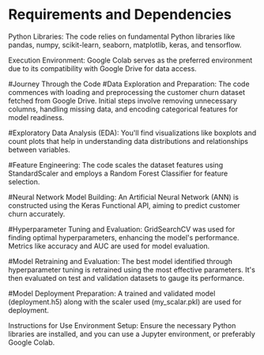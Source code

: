 # Requirements and Dependencies
Python Libraries: The code relies on fundamental Python libraries like pandas, numpy, scikit-learn, seaborn, matplotlib, keras, and tensorflow.

Execution Environment: Google Colab serves as the preferred environment due to its compatibility with Google Drive for data access.

#Journey Through the Code
#Data Exploration and Preparation:
The code commences with loading and preprocessing the customer churn dataset fetched from Google Drive.
Initial steps involve removing unnecessary columns, handling missing data, and encoding categorical features for model readiness.

#Exploratory Data Analysis (EDA):
You'll find visualizations like boxplots and count plots that help in understanding data distributions and relationships between variables.

#Feature Engineering:
The code scales the dataset features using StandardScaler and employs a Random Forest Classifier for feature selection.

#Neural Network Model Building:
An Artificial Neural Network (ANN) is constructed using the Keras Functional API, aiming to predict customer churn accurately.

#Hyperparameter Tuning and Evaluation:
GridSearchCV was used for finding optimal hyperparameters, enhancing the model's performance. Metrics like accuracy and AUC are used for model evaluation.

#Model Retraining and Evaluation:
The best model identified through hyperparameter tuning is retrained using the most effective parameters. It's then evaluated on test and validation datasets to gauge its performance.

#Model Deployment Preparation:
A trained and validated model (deployment.h5) along with the scaler used (my_scalar.pkl) are used for deployment.

Instructions for Use
Environment Setup: Ensure the necessary Python libraries are installed, and you can use a Jupyter environment, or preferably Google Colab.
